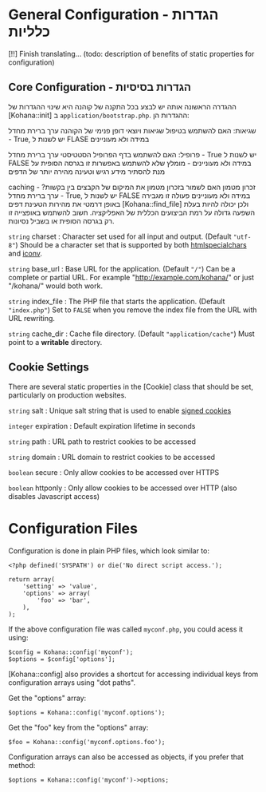 # General Configuration - הגדרות כלליות

[!!] Finish translating... (todo: description of benefits of static properties for configuration)

## Core Configuration - הגדרות בסיסיות

ההגדרה הראשונה אותה יש לבצע בכל התקנה של קוהנה היא שינוי ההגדרות של [Kohana::init] ב `application/bootstrap.php`.
ההגדרות הן:

שגיאות:
האם להשתמש בטיפול שגיאות ויוצאי דופן פנימי של הקוהנה
ערך ברירת מחדל - True, יש לשנות ל FLASE במידה ולא מעוניינים

פרופיל:
האם להשתמש בדף הפרופיל הסטטיסטי
ערך ברירת מחדל - True
יש לשנות ל FALSE במידה ולא מעוניינים - מומלץ שלא להשתמש באפשרות זו בגרסה הסופית על מנת להסתיר מידע רגיש וטעינה מהירה יותר של הדפים

caching - זכרון מטמון
האם לשמור בזכרון מטמון את המיקום של הקבצים בין בקשות?
ערך ברירת מחדל - True, יש לשנות ל FALSE במידה ולא מעוניינים
פעולה זו מגבירה באופן דרמטי את מהירות הטעינת דפים [Kohana::find_file] ולכן יכולה להיות בעלת השפעה גדולה על רמת הביצועים הכללית של האפליקציה.
חשוב להשתמש באופצייה זו רק בגרסה הסופית או בשביל נסיונות.

`string` charset
:   Character set used for all input and output. (Default `"utf-8"`) Should be a character set that is supported by both [htmlspecialchars](http://php.net/htmlspecialchars) and [iconv](http://php.net/iconv).

`string` base_url
:   Base URL for the application. (Default `"/"`) Can be a complete or partial URL. For example "http://example.com/kohana/" or just "/kohana/" would both work.

`string` index_file
:   The PHP file that starts the application. (Default `"index.php"`) Set to `FALSE` when you remove the index file from the URL with URL rewriting.

`string` cache_dir
:   Cache file directory. (Default `"application/cache"`) Must point to a **writable** directory.

## Cookie Settings

There are several static properties in the [Cookie] class that should be set, particularly on production websites.

`string` salt
:   Unique salt string that is used to enable [signed cookies](security.cookies)

`integer` expiration
:   Default expiration lifetime in seconds

`string` path
:   URL path to restrict cookies to be accessed

`string` domain
:   URL domain to restrict cookies to be accessed

`boolean` secure
:   Only allow cookies to be accessed over HTTPS

`boolean` httponly
:   Only allow cookies to be accessed over HTTP (also disables Javascript access)

# Configuration Files

Configuration is done in plain PHP files, which look similar to:

~~~
<?php defined('SYSPATH') or die('No direct script access.');

return array(
    'setting' => 'value',
    'options' => array(
        'foo' => 'bar',
    ),
);
~~~

If the above configuration file was called `myconf.php`, you could acess it using:

~~~
$config = Kohana::config('myconf');
$options = $config['options'];
~~~

[Kohana::config] also provides a shortcut for accessing individual keys from configuration arrays using "dot paths".

Get the "options" array:

~~~
$options = Kohana::config('myconf.options');
~~~

Get the "foo" key from the "options" array:

~~~
$foo = Kohana::config('myconf.options.foo');
~~~

Configuration arrays can also be accessed as objects, if you prefer that method:

~~~
$options = Kohana::config('myconf')->options;
~~~
